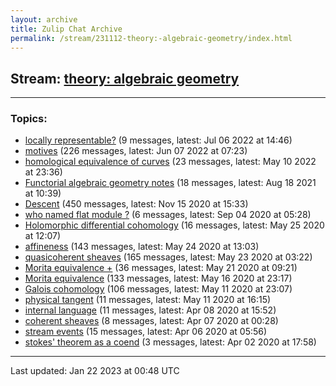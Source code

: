 ```yaml
---
layout: archive
title: Zulip Chat Archive
permalink: /stream/231112-theory:-algebraic-geometry/index.html
---
```


## Stream: [theory: algebraic geometry](https://mattecapu.github.io/ct-zulip-archive/stream/231112-theory:-algebraic-geometry/index.html)
---

### Topics:

* [locally representable?](topic/topic_locally.20representable.3F.html) (9 messages, latest: Jul 06 2022 at 14:46)
* [motives](topic/topic_motives.html) (226 messages, latest: Jun 07 2022 at 07:23)
* [homological equivalence of curves](topic/topic_homological.20equivalence.20of.20curves.html) (23 messages, latest: May 10 2022 at 23:36)
* [Functorial algebraic geometry notes](topic/topic_Functorial.20algebraic.20geometry.20notes.html) (18 messages, latest: Aug 18 2021 at 10:39)
* [Descent](topic/topic_Descent.html) (450 messages, latest: Nov 15 2020 at 15:33)
* [who named flat module ?](topic/topic_who.20named.20flat.20module.20.3F.html) (6 messages, latest: Sep 04 2020 at 05:28)
* [Holomorphic differential cohomology](topic/topic_Holomorphic.20differential.20cohomology.html) (16 messages, latest: May 25 2020 at 12:07)
* [affineness](topic/topic_affineness.html) (143 messages, latest: May 24 2020 at 13:03)
* [quasicoherent sheaves](topic/topic_quasicoherent.20sheaves.html) (165 messages, latest: May 23 2020 at 03:22)
* [Morita equivalence +](topic/topic_Morita.20equivalence.20.2B.html) (36 messages, latest: May 21 2020 at 09:21)
* [Morita equivalence](topic/topic_Morita.20equivalence.html) (133 messages, latest: May 16 2020 at 23:17)
* [Galois cohomology](topic/topic_Galois.20cohomology.html) (106 messages, latest: May 11 2020 at 23:07)
* [physical tangent](topic/topic_physical.20tangent.html) (11 messages, latest: May 11 2020 at 16:15)
* [internal language](topic/topic_internal.20language.html) (11 messages, latest: Apr 08 2020 at 15:52)
* [coherent sheaves](topic/topic_coherent.20sheaves.html) (8 messages, latest: Apr 07 2020 at 00:28)
* [stream events](topic/topic_stream.20events.html) (15 messages, latest: Apr 06 2020 at 05:56)
* [stokes' theorem as a coend](topic/topic_stokes'.20theorem.20as.20a.20coend.html) (3 messages, latest: Apr 02 2020 at 17:58)

<hr><p>Last updated: Jan 22 2023 at 00:48 UTC</p>